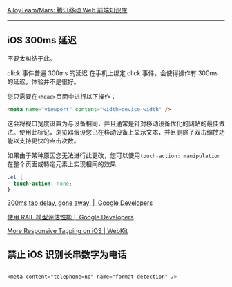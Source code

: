 [AlloyTeam/Mars: 腾讯移动 Web 前端知识库](https://github.com/AlloyTeam/Mars)

---

## iOS 300ms 延迟

不要太纠结于此。

click 事件普遍 300ms 的延迟 在手机上绑定 click 事件，会使得操作有 300ms 的延迟，体验并不是很好。

您只需要在`<head>`页面中进行以下操作：

```html
<meta name="viewport" content="width=device-width" />
```

这会将视口宽度设置为与设备相同，并且通常是针对移动设备优化的网站的最佳做法。使用此标记，浏览器假设您已在移动设备上显示文本，并且删除了双击缩放功能以支持更快的点击次数。

如果由于某种原因您无法进行此更改，您可以使用`touch-action: manipulation`在整个页面或特定元素上实现相同的效果

```css
.el {
  touch-action: none;
}
```

[300ms tap delay, gone away  |  Google Developers](https://developers.google.com/web/updates/2013/12/300ms-tap-delay-gone-away)

[使用 RAIL 模型评估性能 |  Google Developers](https://developers.google.com/web/fundamentals/performance/rail)

[More Responsive Tapping on iOS | WebKit](https://webkit.org/blog/5610/more-responsive-tapping-on-ios/)

## 禁止 iOS 识别长串数字为电话

```

<meta content="telephone=no" name="format-detection" />
```
